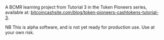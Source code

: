 A BCMR learning project from Tutorial 3 in the Token Pioneers series, available at: [bitcoincashsite.com/blog/token-pioneers-cashtokens-tutorial-3](https://www.bitcoincashsite.com/blog/token-pioneers-cashtokens-tutorial-3).

NB This is alpha software, and is not yet ready for production use. Use at your own risk.
